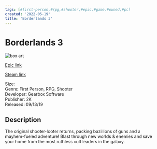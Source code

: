 ```yaml
---
tags: [#first-person,#rpg,#shooter,#epic,#game,#owned,#pc]
created: '2022-05-19'
title: 'Borderlands 3'
---
```

# Borderlands 3

![box art](https://cdn2.unrealengine.com/Diesel%2Fproduct%2Fcatnip%2FOak_EditionCapsule_Standard-700x300-2753d676b5281818dd05ab7bde06f0b8b1edd11e.jpg?h=480&amp;resize=1&amp;w=854,https://cdn2.unrealengine.com/Diesel%2Fproduct%2Fcatnip%2FOak_EditionCapsule_SuperDeluxe-700x300-e349aba33569f14f128c114b60d9e33c6674a434.jpg?h=480&amp;resize=1&amp;w=854,https://cdn2.unrealengine.com/2kgmkt-bl3-ul-ed-epic-productfeature-1920x1080-1920x1080-460401587.jpg?h=480&amp;resize=1&amp;w=854,https://cdn1.epicgames.com/catnip/offer/2KGMKT_BL3_Amara_DOTV_Pack_EPIC_Blog_Landscape_Store_2560x1440-2560x1440-af1a91d311bfcd1ec4e9ecd64868f8d0.jpg?h=480&amp;resize=1&amp;w=854,https://cdn1.epicgames.com/catnip/offer/2KGMKT_BL3_ZANE_DOTV_Pack_EPIC_Blog_Landscape_Store_2560x1440-2560x1440-813a46114055562c4421947cea10a088.jpg?h=480&amp;resize=1&amp;w=854)

[Epic link](https://store.epicgames.com/en-US/p/borderlands-3)

[Steam link](https://store.steampowered.com/app/397540/Borderlands_3/?snr=1_7_7_151_150_1)

Size:   
Genre: First Person, RPG, Shooter  
Developer: Gearbox Software  
Publisher: 2K  
Released: 09/13/19  

## Description

The original shooter-looter returns, packing bazillions of guns and a mayhem-fueled adventure! Blast through new worlds & enemies and save your home from the most ruthless cult leaders in the galaxy.
